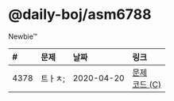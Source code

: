 # @daily-boj/asm6788
Newbie™

| #     | 문제              |날짜        | 링크                                                                                                         |
|:------|:------------------|:-----------|:-------------------------------------------------------------------------------------------------------------|
| 4378 | 트ㅏㅊ;                | 2020-04-20 | [문제](https://www.acmicpc.net/problem/4378)<br>[코드 (C)](https://github.com/daily-boj/asm6788/blob/master/Program.cs)      |